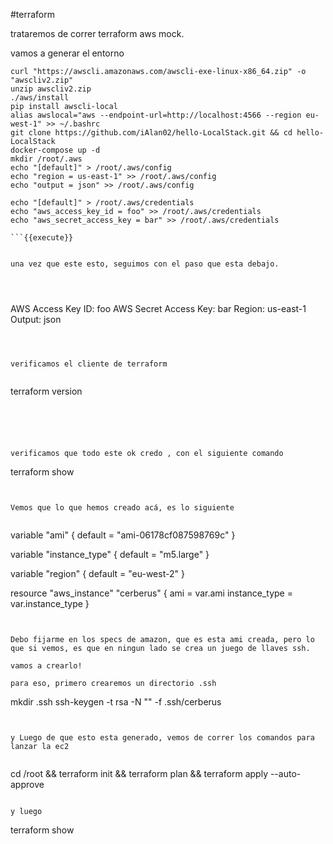 #terraform

trataremos de correr terraform aws mock.

vamos a generar el entorno

```
curl "https://awscli.amazonaws.com/awscli-exe-linux-x86_64.zip" -o "awscliv2.zip"
unzip awscliv2.zip
./aws/install
pip install awscli-local
alias awslocal="aws --endpoint-url=http://localhost:4566 --region eu-west-1" >> ~/.bashrc
git clone https://github.com/iAlan02/hello-LocalStack.git && cd hello-LocalStack
docker-compose up -d
mkdir /root/.aws
echo "[default]" > /root/.aws/config
echo "region = us-east-1" >> /root/.aws/config
echo "output = json" >> /root/.aws/config

echo "[default]" > /root/.aws/credentials
echo "aws_access_key_id = foo" >> /root/.aws/credentials
echo "aws_secret_access_key = bar" >> /root/.aws/credentials

```{{execute}}


una vez que este esto, seguimos con el paso que esta debajo.




```
AWS Access Key ID: foo
AWS Secret Access Key: bar
Region: us-east-1
Output: json
```



verificamos el cliente de terraform


```
terraform version

```{{execute}}





verificamos que todo este ok credo , con el siguiente comando

```
terraform show

```{{execute}}


Vemos que lo que hemos creado acá, es lo siguiente


```
variable "ami" {
  default = "ami-06178cf087598769c"
}

variable "instance_type" {
  default = "m5.large"
}

variable "region" {
  default = "eu-west-2"
}

resource "aws_instance" "cerberus" {
  ami           = var.ami
  instance_type = var.instance_type
}

```


Debo fijarme en los specs de amazon, que es esta ami creada, pero lo que si vemos, es que en ningun lado se crea un juego de llaves ssh.

vamos a crearlo!

para eso, primero crearemos un directorio .ssh

```
mkdir .ssh
ssh-keygen -t rsa -N "" -f .ssh/cerberus
```{{execute}}


y Luego de que esto esta generado, vemos de correr los comandos para lanzar la ec2


```
cd /root && terraform init && terraform plan && terraform apply --auto-approve
```{{execute}}

y luego

```
terraform show
```{{execute}}


